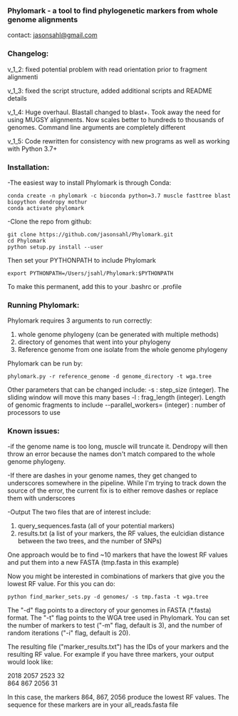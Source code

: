 ### Phylomark - a tool to find phylogenetic markers from whole genome alignments

contact: jasonsahl@gmail.com

### Changelog:

v_1_2: fixed potential problem with read orientation prior to fragment alignmenti

v_1_3: fixed the script structure, added additional scripts and README details

v_1_4: Huge overhaul. Blastall changed to blast+. Took away the need for using MUGSY alignments. Now scales better to hundreds to thousands of genomes. Command line arguments are completely different

v_1_5: Code rewritten for consistency with new programs as well as working with Python 3.7+

### Installation:

-The easiest way to install Phylomark is through Conda:

`conda create -n phylomark -c bioconda python=3.7 muscle fasttree blast biopython dendropy mothur`  
`conda activate phylomark`  

-Clone the repo from github:

`git clone https://github.com/jasonsahl/Phylomark.git`  
`cd Phylomark`  
`python setup.py install --user`  

Then set your PYTHONPATH to include Phylomark

`export PYTHONPATH=/Users/jsahl/Phylomark:$PYTHONPATH`

To make this permanent, add this to your .bashrc or .profile

### Running Phylomark:

Phylomark requires 3 arguments to run correctly:

1. whole genome phylogeny (can be generated with multiple methods)  
2. directory of genomes that went into your phylogeny  
3. Reference genome from one isolate from the whole genome phylogeny  

Phylomark can be run by:  

`phylomark.py -r reference_genome -d genome_directory -t wga.tree`  

Other parameters that can be changed include:
-s : step_size (integer).  The sliding window will move this many bases
-l : frag_length (integer).  Length of genomic fragments to include
--parallel_workers= (integer) : number of processors to use

### Known issues:

-if the genome name is too long, muscle will truncate it. Dendropy will then throw an error because
the names don't match compared to the whole genome phylogeny.

-If there are dashes in your genome names, they get changed to underscores somewhere in the pipeline.
While I'm trying to track down the source of the error, the current fix is to either remove dashes
or replace them with underscores

-Output
The two files that are of interest include:

1. query_sequences.fasta (all of your potential markers)  
2. results.txt (a list of your markers, the RF values, the eulcidian distance between the two trees, and the number of SNPs)  

One approach would be to find ~10 markers that have the lowest RF values and put them into a new FASTA (tmp.fasta in this example)

Now you might be interested in combinations of markers that give you the lowest RF value.  For this you can do:

`python find_marker_sets.py -d genomes/ -s tmp.fasta -t wga.tree`

The "-d" flag points to a directory of your genomes in FASTA (*.fasta) format. The "-t"
flag points to the WGA tree used in Phylomark. You can set the number of markers to test
("-m" flag, default is 3), and the number of random iterations ("-i" flag, default is 20).

The resulting file ("marker_results.txt") has the IDs of your markers and the resulting
RF value.  For example if you have three markers, your output would look like:

2018    2057    2523    32  
864     867     2056    31  

In this case, the markers 864, 867, 2056 produce the lowest RF values.  The sequence
for these markers are in your all_reads.fasta file
